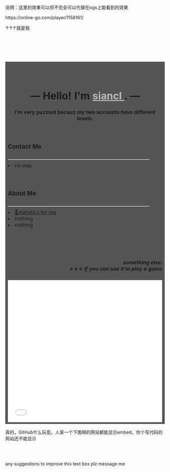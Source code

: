 <p>说明：这里的效果可以但不完全可以代替在ogs上能看到的效果</p>
<p>https://online-go.com/player/1158161/</p>
<p>↑↑↑就是我</p>
<br><br><br><br>

<table bgcolor="#545454" width="100%">
<tbody>
<tr>
    <td><br><br><div align="center"><h1>
—  Hello! I'm <u><a href="https://online-go.com/player/1158161/" style="color:#bbb">siancl </a></u>.  —</h1><h4>
I'm very puzzled becauz my two accounts have different levels.
</h4></div><br>
<h3>Contact Me</h3>
<div style="color:white">————————————————————————————</div>
<li>no way</li>
<br><br>
<h3>About Me</h3>
<div style="color:white">————————————————————————————</div>
<li><a href="https://avavt.github.io/gotstats/#/user/siancl" 
>🔗statistics for me </a></li><li>nothing</li><li>nothing</li>

<br><br><br>
<h5><div align="right">something else:</br>↓↓↓ If you can use it to play a game <div></h5>
<embed src="/play" width="100%" height=450>

</td>
</tr>
</tbody>
</table>

<p>真的，GitHub什么玩意。人家一个下围棋的网站都能显示embed，你个写代码的网站还不能显示</p>
<br><br>
<p>any suggestions to improve this text box plz message me</p>
